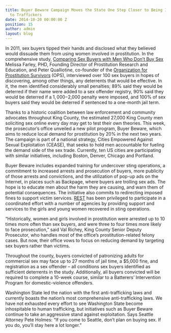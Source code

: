 ```yaml
---
title: Buyer Beware Campaign Moves the State One Step Closer to Being Inhospitable
  to Traffickers
date: 2014-10-20 00:00:00 Z
position: 15
author: admin
layout: blog
---
```


In 2011, sex buyers tipped their hands and disclosed what they believed would dissuade them from using women involved in prostitution. In the comprehensive study, [Comparing Sex Buyers with Men Who Don’t Buy Sex](http://www.prostitutionresearch.com/pdfs/Farleyetal2011ComparingSexBuyers.pdf) Melissa Farley, PHD, Founding Director of Prostitution Research and Education, and Peter Qualliotine, co-founder of the [Organization for Prostitution Survivors](http://seattleops.org/) (OPS), interviewed over 100 sex buyers in hopes of discovering, among other things, any deterrents that would be effective. In it, the men identified considerably small penalties; 89% said they would be deterred if their name were added to a sex offender registry, 90% said they would be deterred if a $1,000-$2,000 penalty were imposed, and 100% of sex buyers said they would be deterred if sentenced to a one-month jail term.

Thanks to a historic coalition between law enforcement and community advocates throughout King County, the estimated 27,000 King County men soliciting sex online every day may get to test their own theories. This week, the prosecutor’s office unveiled a new pilot program, Buyer Beware, which aims to reduce local demand for prostitution by 20% in the next two years. The campaign is part of a national strategy, Cities Empowered Against Sexual Exploitation (CEASE), that seeks to hold men accountable for fueling the demand side of the sex trade. Currently, ten US cities are participating with similar initiatives, including Boston, Denver, Chicago and Portland.

Buyer Beware includes expanded training for undercover sting operations, a commitment to increased arrests and prosecution of buyers, more publicity of those arrests and convictions, and the utilization of pop-up ads on the Internet, in places such as Backpage, where buyers are trolling sex ads. The hope is to educate men about the harm they are causing, and warn them of potential consequences. The initiative also commits to redirecting imposed fines to support victim services. [REST](http://iwantrest.com/team) has been privileged to participate in a coordinated effort with a number of agencies by providing support and services to the girls and young women recovered in sting operations.

“Historically, women and girls involved in prostitution were arrested up to 10 times more often than sex buyers, and were three to four times more likely to face prosecution,” said Val Richey, King County Senior Deputy Prosecutor, who handles most of the office’s prostitution-related felony cases. But now, their office vows to focus on reducing demand by targeting sex buyers rather than victims.

Throughout the county, buyers convicted of patronizing adults for commercial sex may face up to 27 months of jail time, a $5,000 fine, and registration as a sex offender – all conditions sex buyers identified as sufficient deterrents in the study. Additionally, all buyers convicted will be required to complete a 10-week course, similar to a Batterers’ Intervention Program for domestic-violence offenders.

Washington State led the nation with the first anti-trafficking laws and currently boasts the nation’s most comprehensive anti-trafficking laws. We have not exhausted every effort to see Washington State become inhospitable to human trafficking, but initiatives such as Buyer Beware continue to take an aggressive stand against exploitation. Says Seattle Attorney Pete Holmes: “If you come to Seattle, don’t plan on buying sex. If you do, you’ll stay here a lot longer.”